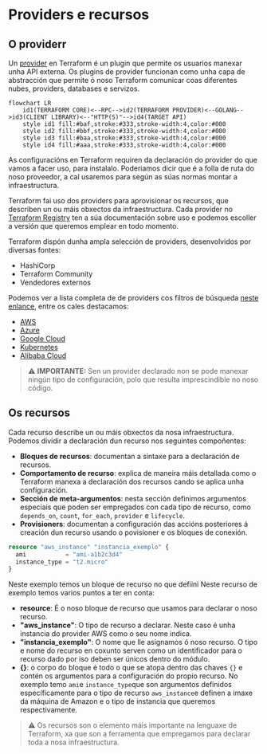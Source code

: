 # Providers e recursos
## O providerr
Un [provider](https://www.terraform.io/language/providers) en Terraform é un plugin que permite os usuarios manexar unha API externa. Os plugins de provider funcionan como unha capa de abstracción que permite ó noso Terraform comunicar coas diferentes nubes, providers, databases e servizos.

```mermaid
flowchart LR
    id1(TERRAFORM CORE)<--RPC-->id2(TERRAFORM PROVIDER)<--GOLANG-->id3(CLIENT LIBRARY)<--"HTTP(S)"-->id4(TARGET API)
    style id1 fill:#baf,stroke:#333,stroke-width:4,color:#000
    style id2 fill:#bbf,stroke:#333,stroke-width:4,color:#000
    style id3 fill:#baa,stroke:#333,stroke-width:4,color:#000
    style id4 fill:#aaa,stroke:#333,stroke-width:4,color:#000
```
As configuracións en Terraform requiren da declaración do provider do que vamos a facer uso, para instalalo. Poderiamos dicir que é a folla de ruta do noso proveedor, a cal usaremos para según as súas normas montar a infraestructura.

Terraform fai uso dos providers para aprovisionar os recursos, que describen un ou máis obxectos da infraestructura. Cada provider no [Terraform Registry](https://registry.terraform.io/) ten a súa documentación sobre uso e podemos escoller a versión que queremos emplear en todo momento.

Terraform dispón dunha ampla selección de providers, desenvolvidos por diversas fontes:
- HashiCorp
- Terraform Community
- Vendedores externos

Podemos ver a lista completa de de providers cos filtros de búsqueda [neste enlance](https://registry.terraform.io/browse/providers), entre os cales destacamos:
- [AWS](https://registry.terraform.io/providers/hashicorp/aws/latest)
- [Azure](https://registry.terraform.io/providers/hashicorp/azurerm/latest)
- [Google Cloud](https://registry.terraform.io/providers/hashicorp/google/latest)
- [Kubernetes](https://registry.terraform.io/providers/hashicorp/kubernetes/latest)
- [Alibaba Cloud](https://registry.terraform.io/providers/aliyun/alicloud/latest)

> ⚠️ **IMPORTANTE:** Sen un provider declarado non se pode manexar ningún tipo de configuración, polo que resulta imprescindible no noso código.

## Os recursos
Cada recurso describe un ou máis obxectos da nosa infraestructura. Podemos dividir a declaración dun recurso nos seguintes compoñentes:

- **Bloques de recursos**: documentan a sintaxe para a declaración de recursos.
- **Comportamento de recurso**: explica de maneira máis detallada como o Terraform manexa a declaración dos recursos cando se aplica unha configuración.
- **Sección de meta-argumentos**: nesta sección definimos argumentos especiais que poden ser empregados con cada tipo de recurso, como `depends_on`, `count`, `for_each`, `provider` e `lifecycle`.
- **Provisioners**: documentan a configuración das accións posteriores á creación dun recurso usando o povisioner e os bloques de conexión.

```terraform
resource "aws_instance" "instancia_exemplo" {
  ami           = "ami-a1b2c3d4"
  instance_type = "t2.micro"
}
```

Neste exemplo temos un bloque de recurso no que defiini
Neste recurso de exemplo temos varios puntos a ter en conta:
- **resource**: É o noso bloque de recurso que usamos para declarar o noso recurso.
- **"aws_instance"**: O tipo de recurso a declarar. Neste caso é unha instancia do provider AWS como o seu nome indica.
- **"instancia_exemplo"**: O nome que lle asignamos ó noso recurso. O tipo e nome do recurso en coxunto serven como un identificador para o recurso dado por iso deben ser únicos dentro do módulo.
- **{}**: o corpo do bloque é todo o que se atopa dentro das chaves `{}` e contén os argumentos para a configuración do propio recurso. No exemplo temo `ami`e `instance_type`que son argumentos definidos específicamente para o tipo de recurso `aws_instance`e definen a imaxe da máquina de Amazon e o tipo de instancia que queremos respectivamente.

> ⚠️ Os recursos son o elemento máis importante na lenguaxe de Terraform, xa que son a ferramenta que empregamos para declarar toda a nosa infraestructura.

